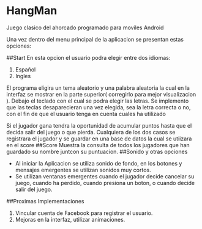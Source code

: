 HangMan
=======

Juego clasico del ahorcado programado para moviles Android

Una vez dentro del menu principal de la aplicacion se presentan estas opciones:

##Start
En esta opcion el usuario podra elegir entre dos idiomas:

<ol>
<li>Español</li>
<li>Ingles</li>
</ol>

El programa eligira un tema aleatorio y una palabra aleatoria la cual en la interfaz se mostrar en la parte superior( corregirlo para mejor visualizacion ). Debajo el teclado con el cual se podra elegir las letras. Se implemento que las teclas desaparecieran una vez elegida, sea la letra correcta o no, con el fin de que el usuario tenga en cuenta cuales ha utilizado

Si el jugador gana tendra la oportunidad de acumular puntos hasta que el decida salir del juego o que pierda. Cualquiera de los dos casos se registrara el jugador y se guardar en una base de datos la cual se utiizara en el score
##Score
Muestra la consulta de todos los jugadores que han guardado su nombre juntcon su puntuacion.
##Sonido y otras opciones
<ul>
<li>Al iniciar la Aplicacion se utiliza sonido de fondo, en los botones y mensajes emergentes se utilizan sonidos muy cortos.</li>
<li>Se utilizan ventanas emergentes cuando el jugador decide cancelar su juego, cuando ha perdido, cuando presiona un boton, o cuando decide salir del juego.</li>
</ul>

##Proximas Implementaciones
1. Vincular cuenta de Facebook para registrar el usuario.
2. Mejoras en la interfaz, utilizar animaciones.
